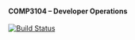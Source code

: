  #### COMP3104 – Developer Operations
 [![Build Status](https://app.travis-ci.com/minabah/-COMP3104.svg?branch=main)](https://app.travis-ci.com/minabah/-COMP3104)